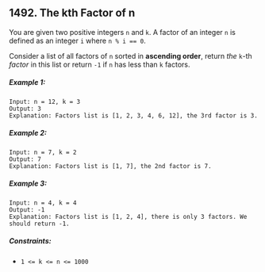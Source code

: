 ## 1492. The kth Factor of n

You are given two positive integers ```n``` and ```k```. A factor of an integer ```n``` is defined as an integer ```i``` where ```n % i == 0```.

Consider a list of all factors of ```n``` sorted in **ascending order**, return *the* ```k```-th *factor* in this list or return ```-1``` if ```n``` has less than ```k``` factors.

##### Example 1:
```
Input: n = 12, k = 3
Output: 3
Explanation: Factors list is [1, 2, 3, 4, 6, 12], the 3rd factor is 3.
```
##### Example 2:
```
Input: n = 7, k = 2
Output: 7
Explanation: Factors list is [1, 7], the 2nd factor is 7.
```
##### Example 3:
```
Input: n = 4, k = 4
Output: -1
Explanation: Factors list is [1, 2, 4], there is only 3 factors. We should return -1.
```

##### Constraints:

* ```1 <= k <= n <= 1000```